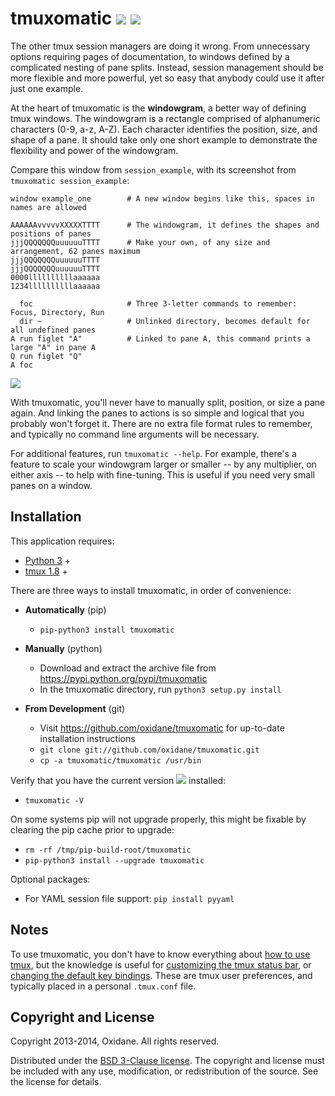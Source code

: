 

# tmuxomatic [![](http://img.shields.io/pypi/v/tmuxomatic.svg?style=flat)](https://pypi.python.org/pypi/tmuxomatic) [![](http://img.shields.io/pypi/dm/tmuxomatic.svg?style=flat)](https://pypi.python.org/pypi/tmuxomatic)

The other tmux session managers are doing it wrong.  From unnecessary options requiring pages of documentation, to windows defined by a complicated nesting of pane splits.  Instead, session management should be more flexible and more powerful, yet so easy that anybody could use it after just one example.

At the heart of tmuxomatic is the **windowgram**, a better way of defining tmux windows.  The windowgram is a rectangle comprised of alphanumeric characters (0-9, a-z, A-Z).  Each character identifies the position, size, and shape of a pane.  It should take only one short example to demonstrate the flexibility and power of the windowgram.

Compare this window from `session_example`, with its screenshot from `tmuxomatic session_example`:

	window example_one        # A new window begins like this, spaces in names are allowed

	AAAAAAvvvvvXXXXXTTTT      # The windowgram, it defines the shapes and positions of panes
	jjjQQQQQQQuuuuuuTTTT      # Make your own, of any size and arrangement, 62 panes maximum
	jjjQQQQQQQuuuuuuTTTT
	jjjQQQQQQQuuuuuuTTTT
	0000llllllllllaaaaaa
	1234llllllllllaaaaaa

	  foc                     # Three 3-letter commands to remember: Focus, Directory, Run
	  dir ~                   # Unlinked directory, becomes default for all undefined panes
	A run figlet "A"          # Linked to pane A, this command prints a large "A" in pane A
	Q run figlet "Q"
	A foc

![](https://github.com/oxidane/tmuxomatic/blob/master/img/example.png)

With tmuxomatic, you'll never have to manually split, position, or size a pane again.  And linking the panes to actions is so simple and logical that you probably won't forget it.  There are no extra file format rules to remember, and typically no command line arguments will be necessary.

For additional features, run `tmuxomatic --help`.  For example, there's a feature to scale your windowgram larger or smaller -- by any multiplier, on either axis -- to help with fine-tuning.  This is useful if you need very small panes on a window.



## Installation

This application requires:

* [Python 3](http://www.python.org/getit/) +
* [tmux 1.8](http://tmux.sourceforge.net/) +

There are three ways to install tmuxomatic, in order of convenience:

  * **Automatically** (pip)

    * `pip-python3 install tmuxomatic`

  * **Manually** (python)

    * Download and extract the archive file from https://pypi.python.org/pypi/tmuxomatic
    * In the tmuxomatic directory, run `python3 setup.py install`

  * **From Development** (git)

    * Visit https://github.com/oxidane/tmuxomatic for up-to-date installation instructions
    * `git clone git://github.com/oxidane/tmuxomatic.git`
    * `cp -a tmuxomatic/tmuxomatic /usr/bin`

Verify that you have the current version [![](http://img.shields.io/pypi/v/tmuxomatic.svg?style=flat)](https://pypi.python.org/pypi/tmuxomatic) installed:

* `tmuxomatic -V`

On some systems pip will not upgrade properly, this might be fixable by clearing the pip cache prior to upgrade:

* `rm -rf /tmp/pip-build-root/tmuxomatic`
* `pip-python3 install --upgrade tmuxomatic`

Optional packages:

* For YAML session file support: `pip install pyyaml`



## Notes

To use tmuxomatic, you don't have to know everything about [how to use tmux](http://net.tutsplus.com/tutorials/tools-and-tips/intro-to-tmux/), but the knowledge is useful for [customizing the tmux status bar](http://me.veekun.com/blog/2012/03/21/tmux-is-sweet-as-heck/), or [changing the default key bindings](https://wiki.archlinux.org/index.php/tmux#Key_bindings).  These are tmux user preferences, and typically placed in a personal `.tmux.conf` file.



## Copyright and License

Copyright 2013-2014, Oxidane.
All rights reserved.

Distributed under the [BSD 3-Clause license](http://opensource.org/licenses/BSD-3-Clause).  The copyright and license must be included with any use, modification, or redistribution of the source.  See the license for details.

